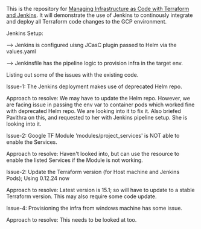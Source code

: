 This is the repository for [Managing Infrastructure as Code with Terraform and Jenkins](https://cloud.google.com/solutions/managing-infrastructure-as-code-with-terraform-jenkins-and-gitops). It will demonstrate the use of Jenkins to continously integrate and deploy all Terraform code changes to the GCP environment. 

Jenkins Setup:

--> Jenkins is configured uisng JCasC plugin passed to Helm via the values.yaml

--> Jenkinsfile has the pipeline logic to provision infra in the target env.

Listing out some of the issues with the existing code.

Issue-1: The Jenkins deployment makes use of deprecated Helm repo.

Approach to resolve: We may have to update the Helm repo. However, we are facing issue in passing the env var to container pods which worked fine with deprecated Helm repo. We are looking into it to fix it.
Also briefed Pavithra on this, and requested to her with Jenkins pipeline setup. She is looking into it. 

Issue-2: Google TF Module 'modules/project_services' is NOT able to enable the Services.

Approach to resolve: Haven't looked into, but can use the resource to enable the listed Services if the Module is not working.

Issue-2: Update the Terraform version (for Host machine and Jenkins Pods); Using 0.12.24 now

Approach to resolve: Latest version is 15.1; so will have to update to a stable Terraform version. This may also require some code update.

Issue-4: Provisioning the infra from windows machine has some issue.

Approach to resolve: This needs to be looked at too.


